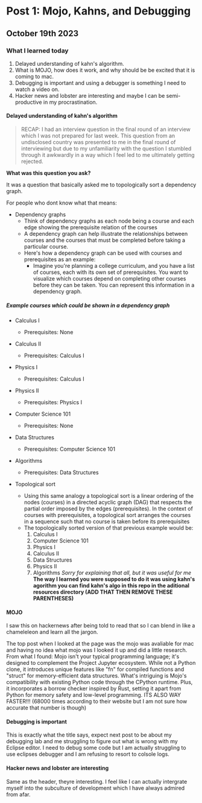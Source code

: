 # Post 1: Mojo, Kahns, and Debugging

## October 19th 2023

### What I learned today

1. Delayed understanding of kahn's algorithm.
2. What is MOJO, how does it work, and why should be be excited that it is coming to mac.
3. Debugging is important and using a debugger is something I need to watch a video on.
4. Hacker news and lobster are interesting and maybe I can be semi-productive in my procrastination.

#### Delayed understanding of kahn's algorithm

> RECAP: I had an interview question in the final round of an interview which I was not prepared for last week.
> This question from an undisclosed country was presented to me in the final round of interviewing but due to my unfamiliarity with the question I stumbled through it awkwardly in a way which I feel led to me ultimately getting rejected.

**What was this question you ask?**

It was a question that basically asked me to topologically sort a dependency graph.

For people who dont know what that means:

* Dependency graphs
  * Think of dependency graphs as each node being a course and each edge showing the prerequisite relation of the courses
  * A dependency graph can help illustrate the relationships between courses and the courses that must be completed before taking a particular course.
  * Here's how a dependency graph can be used with courses and prerequisites as an example:
    * Imagine you're planning a college curriculum, and you have a list of courses, each with its own set of prerequisites. You want to visualize which courses depend on completing other courses before they can be taken. You can represent this information in a dependency graph.

##### Example courses which could be shown in a dependency graph

  * Calculus I
    * Prerequisites: None
  * Calculus II
    * Prerequisites: Calculus I
  * Physics I
    * Prerequisites: Calculus I
  * Physics II
    * Prerequisites: Physics I
  * Computer Science 101
    * Prerequisites: None
  * Data Structures
    * Prerequisites: Computer Science 101
  * Algorithms
    * Prerequisites: Data Structures

* Topological sort
  * Using this same analogy a topological sort is a linear ordering of the nodes (courses) in a directed acyclic graph (DAG) that respects the partial order imposed by the edges (prerequisites). In the context of courses with prerequisites, a topological sort arranges the courses in a sequence such that no course is taken before its prerequisites
  * The topologically sorted version of that previous example would be:
    1. Calculus I
    2. Computer Science 101
    3. Physics I
    4. Calculus II
    5. Data Structures
    6. Physics II
    7. Algorithms
*Sorry for explaining that all, but it was useful for me*
**The way I learned you were supposed to do it was using kahn's agorithm you can find kahn's algo in this repo in the aditional resources directory (ADD THAT THEN REMOVE THESE PARENTHESES)**

#### MOJO

I saw this on hackernews after being told to read that so I can blend in like a chameleleon and learn all the jargon.

The top post when I looked at the page was the mojo was avaliable for mac and having no idea what mojo was I looked it up and did a little research. From what I found:
Mojo isn't your typical programming language; it's designed to complement the Project Jupyter ecosystem. While not a Python clone, it introduces unique features like "fn" for compiled functions and "struct" for memory-efficient data structures.
What's intriguing is Mojo's compatibility with existing Python code through the CPython runtime. Plus, it incorporates a borrow checker inspired by Rust, setting it apart from Python for memory safety and low-level programming.
ITS ALSO WAY FASTER!!! (68000 times according to their website but I am not sure how accurate that number is though)

#### Debugging is important

This is exactly what the title says, expect next post to be about my debugging lab and me struggling to figure out what is wrong with my Eclipse editor. I need to debug some code but I am actually struggling to use eclipses debugger and I am refusing to resort to colsole logs.

#### Hacker news and lobster are interesting

Same as the header, theyre interesting. I feel like I can actually intergrate myself into the subculture of development which I have always admired from afar.
